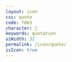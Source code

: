 ```yaml
---
layout: icon
css: quote
code: f063
character: 
keywords: quotation
uiWidth: 32
permalink: /icon/quote/
isIcon: true
---
```

